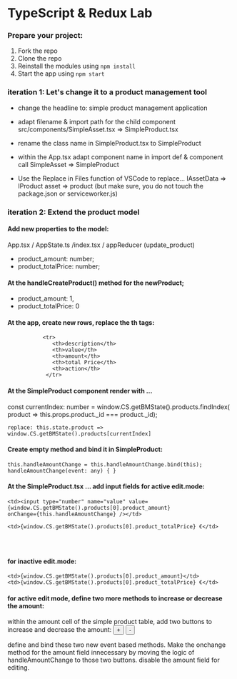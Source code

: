 # TypeScript & Redux Lab

### Prepare your project:

1. Fork the repo
2. Clone the repo
3. Reinstall the modules using `npm install`
4. Start the app using `npm start`

### iteration 1: Let's change it to a product management tool

- change the headline to: simple product management application

- adapt filename & import path for the child component
    src/components/SimpleAsset.tsx => SimpleProduct.tsx

- rename the class name in SimpleProduct.tsx to SimpleProduct

- within the App.tsx adapt component name  in import def & component call 
    SimpleAsset => SimpleProduct

- Use the Replace in Files function of VSCode to replace...
IAssetData =>  IProduct
asset => product (but make sure, you do not touch the package.json or serviceworker.js)

### iteration 2: Extend the product model

#### Add new properties to the model: 

App.tsx / AppState.ts /index.tsx / appReducer (update_product)
- product_amount: number; 
- product_totalPrice: number;
	
#### At the handleCreateProduct() method for the newProduct;
- product_amount: 1,
- product_totalPrice: 0
	
	
####  At the app, create new rows, replace the th tags:
	           <tr>  
	              <th>description</th>
	              <th>value</th>
	              <th>amount</th>
	              <th>total Price</th>
	              <th>action</th>
	            </tr>
	
####  At the SimpleProduct component render with ...

const currentIndex: number = window.CS.getBMState().products.findIndex(product => this.props.product._id === product._id);
	
	replace: this.state.product => window.CS.getBMState().products[currentIndex]

####  Create empty method and bind it in SimpleProduct: 

	this.handleAmountChange = this.handleAmountChange.bind(this);
	handleAmountChange(event: any) { }

####  At the SimpleProduct.tsx … add input fields for active edit.mode:
	
	<td><input type="number" name="value" value={window.CS.getBMState().products[0].product_amount} 
	onChange={this.handleAmountChange} /></td>
	
	<td>{window.CS.getBMState().products[0].product_totalPrice} €</td>


	 
#### for inactive edit.mode:
	
	<td>{window.CS.getBMState().products[0].product_amount}</td>
	<td>{window.CS.getBMState().products[0].product_totalPrice} €</td>
 
#### for active edit mode, define two more methods to increase or decrease the amount: 

within the amount cell of the simple product table, add two buttons to increase and decrease the amount:
    <button onClick={this.handleAmountIncrease}>+</button>
    <button onClick={this.handleAmountDecrease}>-</button>

define and bind these two new event based methods. 
Make the onchange method for the amount field innecessary by moving the logic of handleAmountChange to those two buttons.
disable the amount field for editing.


